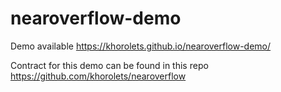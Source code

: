 # nearoverflow-demo

Demo available https://khorolets.github.io/nearoverflow-demo/


Contract for this demo can be found in this repo https://github.com/khorolets/nearoverflow
